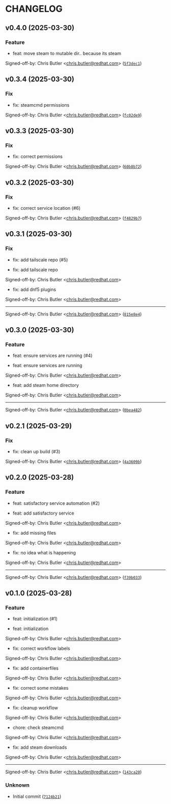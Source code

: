 # CHANGELOG

## v0.4.0 (2025-03-30)

### Feature

* feat: move steam to mutable dir.. because its steam

Signed-off-by: Chris Butler &lt;chris.butler@redhat.com&gt; ([`5f3dec1`](https://github.com/tempest-concorde/bootc-satisfactory/commit/5f3dec12e2d263377409b7078b41856f5eb10230))

## v0.3.4 (2025-03-30)

### Fix

* fix: steamcmd permissions

Signed-off-by: Chris Butler &lt;chris.butler@redhat.com&gt; ([`fc02de9`](https://github.com/tempest-concorde/bootc-satisfactory/commit/fc02de9fdaa656e648d31bf168265b29219d49dc))

## v0.3.3 (2025-03-30)

### Fix

* fix: correct permissions

Signed-off-by: Chris Butler &lt;chris.butler@redhat.com&gt; ([`60b8b72`](https://github.com/tempest-concorde/bootc-satisfactory/commit/60b8b72a9f74aeefc726df383825bd08d91aa425))

## v0.3.2 (2025-03-30)

### Fix

* fix: correct service location (#6)

Signed-off-by: Chris Butler &lt;chris.butler@redhat.com&gt; ([`f4829b7`](https://github.com/tempest-concorde/bootc-satisfactory/commit/f4829b78eb424df4c6920b29451e2580e842fcd6))

## v0.3.1 (2025-03-30)

### Fix

* fix: add tailscale repo (#5)

* fix: add tailscale repo

Signed-off-by: Chris Butler &lt;chris.butler@redhat.com&gt;

* fix: add dnf5 plugins

Signed-off-by: Chris Butler &lt;chris.butler@redhat.com&gt;

---------

Signed-off-by: Chris Butler &lt;chris.butler@redhat.com&gt; ([`815e8e4`](https://github.com/tempest-concorde/bootc-satisfactory/commit/815e8e45fe665ef30dc4c95dbb7eb9680475d8d5))

## v0.3.0 (2025-03-30)

### Feature

* feat: ensure services are running (#4)

* feat: ensure services are running

Signed-off-by: Chris Butler &lt;chris.butler@redhat.com&gt;

* feat: add steam home directory

Signed-off-by: Chris Butler &lt;chris.butler@redhat.com&gt;

---------

Signed-off-by: Chris Butler &lt;chris.butler@redhat.com&gt; ([`0bea482`](https://github.com/tempest-concorde/bootc-satisfactory/commit/0bea4828ffedfe7cdc5ae181e39b010fbd7ec881))

## v0.2.1 (2025-03-29)

### Fix

* fix: clean up build (#3)

Signed-off-by: Chris Butler &lt;chris.butler@redhat.com&gt; ([`4a3609b`](https://github.com/tempest-concorde/bootc-satisfactory/commit/4a3609bc60c11db3119718956b1b8bbea825523c))

## v0.2.0 (2025-03-28)

### Feature

* feat: satisfactory service automation (#2)

* feat: add satisfactory service

Signed-off-by: Chris Butler &lt;chris.butler@redhat.com&gt;

* fix: add missing files

Signed-off-by: Chris Butler &lt;chris.butler@redhat.com&gt;

* fix: no idea what is happening

Signed-off-by: Chris Butler &lt;chris.butler@redhat.com&gt;

---------

Signed-off-by: Chris Butler &lt;chris.butler@redhat.com&gt; ([`f39b033`](https://github.com/tempest-concorde/bootc-satisfactory/commit/f39b033f725079c4197262eede9630b45e9178c2))

## v0.1.0 (2025-03-28)

### Feature

* feat: initialization (#1)

* feat: initialization

Signed-off-by: Chris Butler &lt;chris.butler@redhat.com&gt;

* fix: correct workflow labels

Signed-off-by: Chris Butler &lt;chris.butler@redhat.com&gt;

* fix: add containerfiles

Signed-off-by: Chris Butler &lt;chris.butler@redhat.com&gt;

* fix: correct some mistakes

Signed-off-by: Chris Butler &lt;chris.butler@redhat.com&gt;

* fix: cleanup workflow

Signed-off-by: Chris Butler &lt;chris.butler@redhat.com&gt;

* chore: check steamcmd

Signed-off-by: Chris Butler &lt;chris.butler@redhat.com&gt;

* fix: add steam downloads

Signed-off-by: Chris Butler &lt;chris.butler@redhat.com&gt;

---------

Signed-off-by: Chris Butler &lt;chris.butler@redhat.com&gt; ([`143ca20`](https://github.com/tempest-concorde/bootc-satisfactory/commit/143ca20c3d46c01c8f419c074eacc6d741e1229c))

### Unknown

* Initial commit ([`7124b21`](https://github.com/tempest-concorde/bootc-satisfactory/commit/7124b21fb50019e936c0f93339d35a465f362a01))
